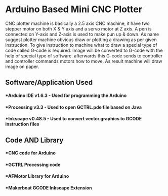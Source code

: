 # Arduino Based Mini CNC Plotter



CNC plotter machine is basically a 2.5 axis CNC machine, it have two stepper motor on both X & Y axis and a servo motor at Z axis.
A pen is connected on Y-axis and Z-axis is used to make pun up & down.
As name suggest plotter machine obvious draw or plotting a drawing as per given instruction.
To give instruction to machine what to draw a special type of code called G-code is required.
Image will be converted to G-code with the help of special type of software.
afterwards this G-code sends to controller and controller commands motors how to move.
As result machine will draw image on paper.

## Software/Application Used
#### *Arduino IDE v1.6.3 - Used for programming the Arduino
#### *Processing v3.3 - Used to open GCTRL.pde file based on Java
#### *Inkscape v0.48.5 - Used to convert vector graphics to GCODE instruction files


## Code AND Library
#### *CNC code for Arduino
#### *GCTRL Processing code
#### *AFMotor Library for Arduino
#### *Makerboat GCODE Inkscape Extension


